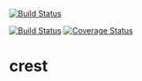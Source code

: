 [![Build Status](https://travis-ci.org/Alpha1202/crest.svg?branch=develop)](https://travis-ci.org/Alpha1202/crest)

[![Build Status](https://travis-ci.org/Alpha1202/crest.svg?branch=develop)](https://travis-ci.org/Alpha1202/crest)
[![Coverage Status](https://coveralls.io/repos/github/Alpha1202/crest/badge.svg?branch=backend-setup)](https://coveralls.io/github/Alpha1202/crest?branch=backend-setup)

# crest
